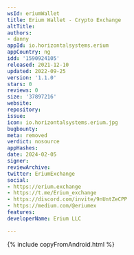 ```yaml
---
wsId: eriumWallet
title: Erium Wallet - Crypto Exchange
altTitle: 
authors:
- danny
appId: io.horizontalsystems.erium
appCountry: ng
idd: '1590924105'
released: 2021-12-10
updated: 2022-09-25
version: '1.1.0'
stars: 0
reviews: 0
size: '37897216'
website: 
repository: 
issue: 
icon: io.horizontalsystems.erium.jpg
bugbounty: 
meta: removed
verdict: nosource
appHashes: 
date: 2024-02-05
signer: 
reviewArchive: 
twitter: EriumExchange
social:
- https://erium.exchange
- https://t.me/Erium_exchange
- https://discord.com/invite/9nUntZeCPP
- https://medium.com/@eriumex
features: 
developerName: Erium LLC

---
```


{% include copyFromAndroid.html %}
